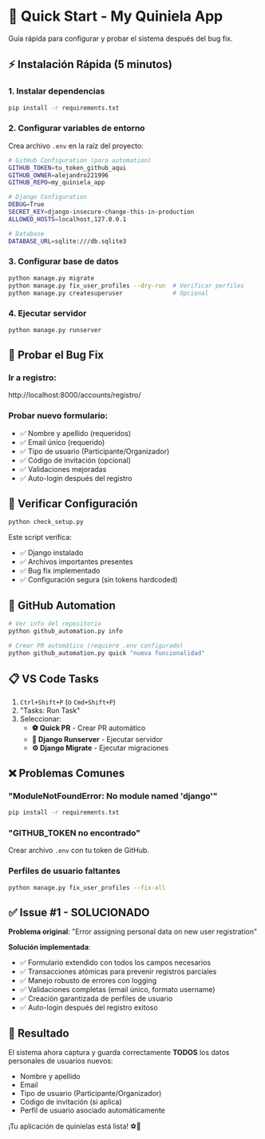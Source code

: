 # 🚀 Quick Start - My Quiniela App

Guía rápida para configurar y probar el sistema después del bug fix.

## ⚡ Instalación Rápida (5 minutos)

### 1. Instalar dependencias
```bash
pip install -r requirements.txt
```

### 2. Configurar variables de entorno
Crea archivo `.env` en la raíz del proyecto:
```bash
# GitHub Configuration (para automation)
GITHUB_TOKEN=tu_token_github_aqui
GITHUB_OWNER=alejandro221996
GITHUB_REPO=my_quiniela_app

# Django Configuration
DEBUG=True
SECRET_KEY=django-insecure-change-this-in-production
ALLOWED_HOSTS=localhost,127.0.0.1

# Database
DATABASE_URL=sqlite:///db.sqlite3
```

### 3. Configurar base de datos
```bash
python manage.py migrate
python manage.py fix_user_profiles --dry-run  # Verificar perfiles
python manage.py createsuperuser              # Opcional
```

### 4. Ejecutar servidor
```bash
python manage.py runserver
```

## 🧪 Probar el Bug Fix

### Ir a registro:
http://localhost:8000/accounts/registro/

### Probar nuevo formulario:
- ✅ Nombre y apellido (requeridos)
- ✅ Email único (requerido)
- ✅ Tipo de usuario (Participante/Organizador)
- ✅ Código de invitación (opcional)
- ✅ Validaciones mejoradas
- ✅ Auto-login después del registro

## 🔧 Verificar Configuración

```bash
python check_setup.py
```

Este script verifica:
- ✅ Django instalado
- ✅ Archivos importantes presentes
- ✅ Bug fix implementado
- ✅ Configuración segura (sin tokens hardcoded)

## 🤖 GitHub Automation

```bash
# Ver info del repositorio
python github_automation.py info

# Crear PR automático (requiere .env configurado)
python github_automation.py quick "nueva funcionalidad"
```

## 📋 VS Code Tasks

1. `Ctrl+Shift+P` (o `Cmd+Shift+P`)
2. "Tasks: Run Task"
3. Seleccionar:
   - **⚽ Quick PR** - Crear PR automático
   - **🚀 Django Runserver** - Ejecutar servidor
   - **⚙️ Django Migrate** - Ejecutar migraciones

## ❌ Problemas Comunes

### "ModuleNotFoundError: No module named 'django'"
```bash
pip install -r requirements.txt
```

### "GITHUB_TOKEN no encontrado"
Crear archivo `.env` con tu token de GitHub.

### Perfiles de usuario faltantes
```bash
python manage.py fix_user_profiles --fix-all
```

## ✅ Issue #1 - SOLUCIONADO

**Problema original**: "Error assigning personal data on new user registration"

**Solución implementada**:
- ✅ Formulario extendido con todos los campos necesarios
- ✅ Transacciones atómicas para prevenir registros parciales
- ✅ Manejo robusto de errores con logging
- ✅ Validaciones completas (email único, formato username)
- ✅ Creación garantizada de perfiles de usuario
- ✅ Auto-login después del registro exitoso

## 🎯 Resultado

El sistema ahora captura y guarda correctamente **TODOS** los datos personales de usuarios nuevos:
- Nombre y apellido
- Email
- Tipo de usuario (Participante/Organizador)
- Código de invitación (si aplica)
- Perfil de usuario asociado automáticamente

¡Tu aplicación de quinielas está lista! ⚽🎉